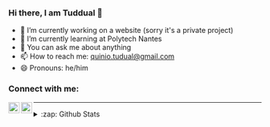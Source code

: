 ### Hi there, I am Tuddual 👋

- 🔭 I’m currently working on a website (sorry it's a private project)
- 🌱 I’m currently learning at Polytech Nantes
- 💬 You can ask me about anything
- 📫 How to reach me: quinio.tudual@gmail.com
- 😄 Pronouns: he/him

### Connect with me:

[<img align="left" alt="codeSTACKr | Twitter" width="22px" src="https://cdn.jsdelivr.net/npm/simple-icons@v3/icons/twitter.svg" />][twitter]
[<img align="left" alt="codeSTACKr | LinkedIn" width="22px" src="https://cdn.jsdelivr.net/npm/simple-icons@v3/icons/linkedin.svg" />][linkedin]

---

<details>
  <summary>:zap: Github Stats</summary>

  <img align="left" alt="codeSTACKr's Github Stats" src="https://github-readme-stats.codestackr.vercel.app/api?username=Tuddual&show_icons=true&hide_border=true" />

</details>

[twitter]: https://twitter.com/Tudcoding
[linkedin]: https://linkedin.com/in/tudual-quinio
